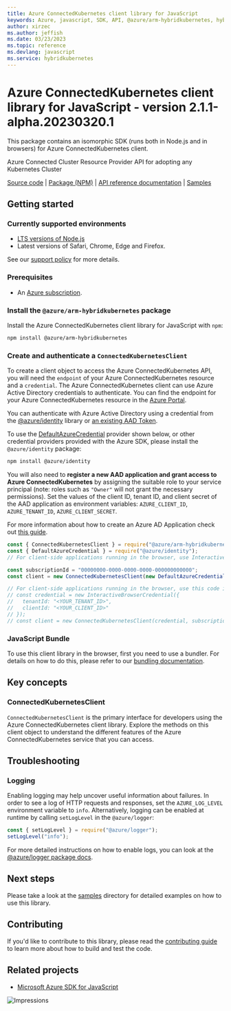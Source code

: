 ```yaml
---
title: Azure ConnectedKubernetes client library for JavaScript
keywords: Azure, javascript, SDK, API, @azure/arm-hybridkubernetes, hybridkubernetes
author: xirzec
ms.author: jeffish
ms.date: 03/23/2023
ms.topic: reference
ms.devlang: javascript
ms.service: hybridkubernetes
---
```

# Azure ConnectedKubernetes client library for JavaScript - version 2.1.1-alpha.20230320.1 


This package contains an isomorphic SDK (runs both in Node.js and in browsers) for Azure ConnectedKubernetes client.

Azure Connected Cluster Resource Provider API for adopting any Kubernetes Cluster

[Source code](https://github.com/Azure/azure-sdk-for-js/tree/main/sdk/hybridkubernetes/arm-hybridkubernetes) |
[Package (NPM)](https://www.npmjs.com/package/@azure/arm-hybridkubernetes) |
[API reference documentation](/javascript/api/@azure/arm-hybridkubernetes) |
[Samples](https://github.com/Azure-Samples/azure-samples-js-management)

## Getting started

### Currently supported environments

- [LTS versions of Node.js](https://github.com/nodejs/release#release-schedule)
- Latest versions of Safari, Chrome, Edge and Firefox.

See our [support policy](https://github.com/Azure/azure-sdk-for-js/blob/main/SUPPORT.md) for more details.

### Prerequisites

- An [Azure subscription][azure_sub].

### Install the `@azure/arm-hybridkubernetes` package

Install the Azure ConnectedKubernetes client library for JavaScript with `npm`:

```bash
npm install @azure/arm-hybridkubernetes
```

### Create and authenticate a `ConnectedKubernetesClient`

To create a client object to access the Azure ConnectedKubernetes API, you will need the `endpoint` of your Azure ConnectedKubernetes resource and a `credential`. The Azure ConnectedKubernetes client can use Azure Active Directory credentials to authenticate.
You can find the endpoint for your Azure ConnectedKubernetes resource in the [Azure Portal][azure_portal].

You can authenticate with Azure Active Directory using a credential from the [@azure/identity][azure_identity] library or [an existing AAD Token](https://github.com/Azure/azure-sdk-for-js/blob/master/sdk/identity/identity/samples/AzureIdentityExamples.md#authenticating-with-a-pre-fetched-access-token).

To use the [DefaultAzureCredential][defaultazurecredential] provider shown below, or other credential providers provided with the Azure SDK, please install the `@azure/identity` package:

```bash
npm install @azure/identity
```

You will also need to **register a new AAD application and grant access to Azure ConnectedKubernetes** by assigning the suitable role to your service principal (note: roles such as `"Owner"` will not grant the necessary permissions).
Set the values of the client ID, tenant ID, and client secret of the AAD application as environment variables: `AZURE_CLIENT_ID`, `AZURE_TENANT_ID`, `AZURE_CLIENT_SECRET`.

For more information about how to create an Azure AD Application check out [this guide](/azure/active-directory/develop/howto-create-service-principal-portal).

```javascript
const { ConnectedKubernetesClient } = require("@azure/arm-hybridkubernetes");
const { DefaultAzureCredential } = require("@azure/identity");
// For client-side applications running in the browser, use InteractiveBrowserCredential instead of DefaultAzureCredential. See https://aka.ms/azsdk/js/identity/examples for more details.

const subscriptionId = "00000000-0000-0000-0000-000000000000";
const client = new ConnectedKubernetesClient(new DefaultAzureCredential(), subscriptionId);

// For client-side applications running in the browser, use this code instead:
// const credential = new InteractiveBrowserCredential({
//   tenantId: "<YOUR_TENANT_ID>",
//   clientId: "<YOUR_CLIENT_ID>"
// });
// const client = new ConnectedKubernetesClient(credential, subscriptionId);
```


### JavaScript Bundle
To use this client library in the browser, first you need to use a bundler. For details on how to do this, please refer to our [bundling documentation](https://aka.ms/AzureSDKBundling).

## Key concepts

### ConnectedKubernetesClient

`ConnectedKubernetesClient` is the primary interface for developers using the Azure ConnectedKubernetes client library. Explore the methods on this client object to understand the different features of the Azure ConnectedKubernetes service that you can access.

## Troubleshooting

### Logging

Enabling logging may help uncover useful information about failures. In order to see a log of HTTP requests and responses, set the `AZURE_LOG_LEVEL` environment variable to `info`. Alternatively, logging can be enabled at runtime by calling `setLogLevel` in the `@azure/logger`:

```javascript
const { setLogLevel } = require("@azure/logger");
setLogLevel("info");
```

For more detailed instructions on how to enable logs, you can look at the [@azure/logger package docs](https://github.com/Azure/azure-sdk-for-js/tree/main/sdk/core/logger).

## Next steps

Please take a look at the [samples](https://github.com/Azure-Samples/azure-samples-js-management) directory for detailed examples on how to use this library.

## Contributing

If you'd like to contribute to this library, please read the [contributing guide](https://github.com/Azure/azure-sdk-for-js/blob/main/CONTRIBUTING.md) to learn more about how to build and test the code.

## Related projects

- [Microsoft Azure SDK for JavaScript](https://github.com/Azure/azure-sdk-for-js)

![Impressions](https://azure-sdk-impressions.azurewebsites.net/api/impressions/azure-sdk-for-js%2Fsdk%2Fhybridkubernetes%2Farm-hybridkubernetes%2FREADME.png)

[azure_cli]: /cli/azure
[azure_sub]: https://azure.microsoft.com/free/
[azure_sub]: https://azure.microsoft.com/free/
[azure_portal]: https://portal.azure.com
[azure_identity]: https://github.com/Azure/azure-sdk-for-js/tree/main/sdk/identity/identity
[defaultazurecredential]: https://github.com/Azure/azure-sdk-for-js/tree/main/sdk/identity/identity#defaultazurecredential

